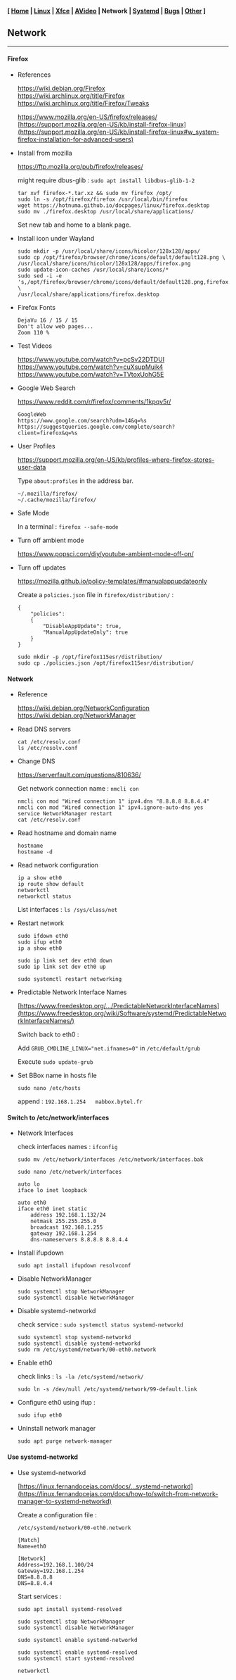 <link href="../style.css" rel="stylesheet"></link>

**[ [Home](../index.html) | [Linux](00-linux.html) | [Xfce](05-xfce.html) | [AVideo](10-avideo.html) | Network | [Systemd](20-systemd.html) | [Bugs](25-bugs.html) | [Other](99-other.html) ]**

## Network

---

#### Firefox

* References
    
    https://wiki.debian.org/Firefox  
    https://wiki.archlinux.org/title/Firefox  
    https://wiki.archlinux.org/title/Firefox/Tweaks  
    
    https://www.mozilla.org/en-US/firefox/releases/  
    [https://support.mozilla.org/en-US/kb/install-firefox-linux](https://support.mozilla.org/en-US/kb/install-firefox-linux#w_system-firefox-installation-for-advanced-users)  
    
* Install from mozilla
    
    https://ftp.mozilla.org/pub/firefox/releases/  
    
    might require dbus-glib : `sudo apt install libdbus-glib-1-2`
    
    ```
    tar xvf firefox-*.tar.xz && sudo mv firefox /opt/
    sudo ln -s /opt/firefox/firefox /usr/local/bin/firefox
    wget https://hotnuma.github.io/docpages/linux/firefox.desktop
    sudo mv ./firefox.desktop /usr/local/share/applications/
    ```
    
    Set new tab and home to a blank page.

* Install icon under Wayland
    
    ```
    sudo mkdir -p /usr/local/share/icons/hicolor/128x128/apps/
    sudo cp /opt/firefox/browser/chrome/icons/default/default128.png \
    /usr/local/share/icons/hicolor/128x128/apps/firefox.png
    sudo update-icon-caches /usr/local/share/icons/*
    sudo sed -i -e 's,/opt/firefox/browser/chrome/icons/default/default128.png,firefox,g' \
    /usr/local/share/applications/firefox.desktop
    ```

* Firefox Fonts
    
    ```
    DejaVu 16 / 15 / 15
    Don't allow web pages...
    Zoom 110 %
    ```
    
* Test Videos
    
    https://www.youtube.com/watch?v=pcSv22DTDUI  
    https://www.youtube.com/watch?v=cuXsupMuik4  
    https://www.youtube.com/watch?v=TVtoxUohG5E  

* Google Web Search
    
    https://www.reddit.com/r/firefox/comments/1kpqv5r/  
    
    ```
    GoogleWeb
    https://www.google.com/search?udm=14&q=%s
    https://suggestqueries.google.com/complete/search?client=firefox&q=%s
    ```

* User Profiles

    https://support.mozilla.org/en-US/kb/profiles-where-firefox-stores-user-data  

    Type `about:profiles` in the address bar.
    
    ```
    ~/.mozilla/firefox/
    ~/.cache/mozilla/firefox/
    ```
    
* Safe Mode
    
    In a terminal : `firefox --safe-mode`

* Turn off ambient mode
    
    https://www.popsci.com/diy/youtube-ambient-mode-off-on/  
    
* Turn off updates

    https://mozilla.github.io/policy-templates/#manualappupdateonly  
    
    Create a `policies.json` file in `firefox/distribution/` :
    
    ```
    {
        "policies":
        {
            "DisableAppUpdate": true,
            "ManualAppUpdateOnly": true
        }
    }
    ```
    
    ```
    sudo mkdir -p /opt/firefox115esr/distribution/
    sudo cp ./policies.json /opt/firefox115esr/distribution/
    ```


#### Network

* Reference
    
    https://wiki.debian.org/NetworkConfiguration  
    https://wiki.debian.org/NetworkManager  

* Read DNS servers
    
    ```
    cat /etc/resolv.conf
    ls /etc/resolv.conf
    ```

* Change DNS

    https://serverfault.com/questions/810636/  
    
    Get network connection name : `nmcli con`
    
    ```
    nmcli con mod "Wired connection 1" ipv4.dns "8.8.8.8 8.8.4.4"
    nmcli con mod "Wired connection 1" ipv4.ignore-auto-dns yes
    service NetworkManager restart
    cat /etc/resolv.conf
    ```

* Read hostname and domain name
    
    ```
    hostname
    hostname -d
    ```

* Read network configuration
    
    ```
    ip a show eth0
    ip route show default
    networkctl
    networkctl status
    ```
    
    List interfaces : `ls /sys/class/net`
    
* Restart network
    
    ```
    sudo ifdown eth0
    sudo ifup eth0
    ip a show eth0
    ```

    ```
    sudo ip link set dev eth0 down
    sudo ip link set dev eth0 up
    ```
    
    `sudo systemctl restart networking`

* Predictable Network Interface Names
    
    [https://www.freedesktop.org/.../PredictableNetworkInterfaceNames](https://www.freedesktop.org/wiki/Software/systemd/PredictableNetworkInterfaceNames/)  
    
    Switch back to eth0 :
    
    Add `GRUB_CMDLINE_LINUX="net.ifnames=0"` in `/etc/default/grub`
    
    Execute `sudo update-grub`
    
* Set BBox name in hosts file

    `sudo nano /etc/hosts`
    
    append : `192.168.1.254   mabbox.bytel.fr`


#### Switch to /etc/network/interfaces

* Network Interfaces

    check interfaces names : `ifconfig`

    `sudo mv /etc/network/interfaces /etc/network/interfaces.bak`
    
    `sudo nano /etc/network/interfaces`
    
    ```
    auto lo
    iface lo inet loopback

    auto eth0
    iface eth0 inet static
        address 192.168.1.132/24
        netmask 255.255.255.0
        broadcast 192.168.1.255
        gateway 192.168.1.254
        dns-nameservers 8.8.8.8 8.8.4.4
    ```

* Install ifupdown
    
    `sudo apt install ifupdown resolvconf`

* Disable NetworkManager

    ```
    sudo systemctl stop NetworkManager
    sudo systemctl disable NetworkManager
    ```

* Disable systemd-networkd

    check service : `sudo systemctl status systemd-networkd`
    
    ```
    sudo systemctl stop systemd-networkd
    sudo systemctl disable systemd-networkd
    sudo rm /etc/systemd/network/00-eth0.network
    ```

* Enable eth0

    check links : `ls -la /etc/systemd/network/`
    
    `sudo ln -s /dev/null /etc/systemd/network/99-default.link`

* Configure eth0 using ifup :

    `sudo ifup eth0`

* Uninstall network manager

    `sudo apt purge network-manager`


#### Use systemd-networkd

* Use systemd-networkd
    
    [https://linux.fernandocejas.com/docs/...systemd-networkd](https://linux.fernandocejas.com/docs/how-to/switch-from-network-manager-to-systemd-networkd)  
    
    Create a configuration file :
    
    `/etc/systemd/network/00-eth0.network`

    ```
    [Match]
    Name=eth0

    [Network]
    Address=192.168.1.100/24
    Gateway=192.168.1.254
    DNS=8.8.8.8
    DNS=8.8.4.4
    ```
    
    Start services :
    
    ```
    sudo apt install systemd-resolved

    sudo systemctl stop NetworkManager
    sudo systemctl disable NetworkManager

    sudo systemctl enable systemd-networkd

    sudo systemctl enable systemd-resolved
    sudo systemctl start systemd-resolved

    networkctl
    ```

<br/>

